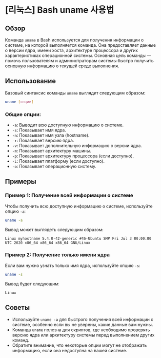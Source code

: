 # [리눅스] Bash uname 사용법

## Обзор
Команда `uname` в Bash используется для получения информации о системе, на которой выполняется команда. Она предоставляет данные о версии ядра, имени хоста, архитектуре процессора и других характеристиках операционной системы. Основная цель команды — помочь пользователям и администраторам системы быстро получить основную информацию о текущей среде выполнения.

## Использование
Базовый синтаксис команды `uname` выглядит следующим образом:

```bash
uname [опции]
```

### Общие опции:
- `-a`: Выводит всю доступную информацию о системе.
- `-s`: Показывает имя ядра.
- `-n`: Показывает имя узла (hostname).
- `-r`: Показывает версию ядра.
- `-v`: Показывает дополнительную информацию о версии ядра.
- `-m`: Показывает архитектуру машины.
- `-p`: Показывает архитектуру процессора (если доступно).
- `-i`: Показывает платформу (если доступно).
- `-o`: Показывает операционную систему.

## Примеры
### Пример 1: Получение всей информации о системе
Чтобы получить всю доступную информацию о системе, используйте опцию `-a`:

```bash
uname -a
```

Вывод может выглядеть следующим образом:
```
Linux myhostname 5.4.0-42-generic #46-Ubuntu SMP Fri Jul 3 00:00:00 UTC 2020 x86_64 x86_64 x86_64 GNU/Linux
```

### Пример 2: Получение только имени ядра
Если вам нужно узнать только имя ядра, используйте опцию `-s`:

```bash
uname -s
```

Вывод будет следующим:
```
Linux
```

## Советы
- Используйте `uname -a` для быстрого получения всей информации о системе, особенно если вы не уверены, какие данные вам нужны.
- Команда `uname` полезна для скриптов, где необходимо проверять версию ядра или архитектуру системы перед выполнением других команд.
- Обратите внимание, что некоторые опции могут не отображать информацию, если она недоступна на вашей системе.